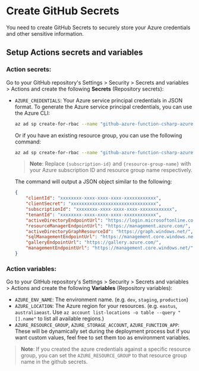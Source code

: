 # Create GitHub Secrets

You need to create GitHub Secrets to securely store your Azure credentials and other sensitive information. 

## Setup Actions secrets and variables 

### Action secrets:

Go to your GitHub repository's Settings > Security > Secrets and variables > Actions and create the following **Secrets** (Repository secrets):

* `AZURE_CREDENTIALS`: Your Azure service principal credentials in JSON format.
    To generate the Azure service principal credentials, you can use the Azure CLI:
    ```bash
    az ad sp create-for-rbac --name "github-azure-function-csharp-azure-credentials" --role contributor --scopes /subscriptions/{subscription-id} --sdk-auth
    ```

    Or if you have an existing resource group, you can use the following command:
    ```bash
    az ad sp create-for-rbac --name "github-azure-function-csharp-azure-credentials" --role contributor --scopes /subscriptions/{subscription-id}/resourceGroups/{resource-group-name} --sdk-auth
    ```

    > **Note**: Replace `{subscription-id}` and `{resource-group-name}` with your Azure subscription ID and resource group name respectively.

    The command will output a JSON object similar to the following:
    ```json
    {
        "clientId": "xxxxxxxx-xxxx-xxxx-xxxx-xxxxxxxxxxxx",
        "clientSecret": "xxxxxxxxxxxxxxxxxxxxxxxxxxxxxxxx",
        "subscriptionId": "xxxxxxxx-xxxx-xxxx-xxxx-xxxxxxxxxxxx",
        "tenantId": "xxxxxxxx-xxxx-xxxx-xxxx-xxxxxxxxxxxx",
        "activeDirectoryEndpointUrl": "https://login.microsoftonline.com",
        "resourceManagerEndpointUrl": "https://management.azure.com/",
        "activeDirectoryGraphResourceId": "https://graph.windows.net/",
        "sqlManagementEndpointUrl": "https://management.core.windows.net:8443/",
        "galleryEndpointUrl": "https://gallery.azure.com/",
        "managementEndpointUrl": "https://management.core.windows.net/"
    }
    ```

### Action variables:

Go to your GitHub repository's Settings > Security > Secrets and variables > Actions and create the following **Variables** (Repository variables):

* `AZURE_ENV_NAME`: The environment name. (e.g. `dev`, `staging`, `production`)
* `AZURE_LOCATION`: The Azure region for your resources. (e.g. `eastus`, `australiaeast`. Use `az account list-locations -o table --query "[].name"` to list all available regions.)
* `AZURE_RESOURCE_GROUP`, `AZURE_STORAGE_ACCOUNT`, `AZURE_FUNCTION_APP`: These will be dynamically set during the deployment process but if you want custom values, feel free to set them too as environment variables.

> **Note**: If you created the azure credentials against a specific resource group, you can set the `AZURE_RESOURCE_GROUP` to that resource group name in the github secrets.